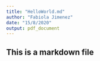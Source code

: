 ```yaml
---
title: "HelloWorld.md"
author: "Fabiola Jimenez"
date: "15/8/2020"
output: pdf_document
---
```


## This is a markdown file

